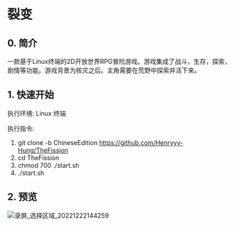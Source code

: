 # **裂变**

## **0. 简介**
  一款基于Linux终端的2D开放世界RPG冒险游戏。游戏集成了战斗，生存，探索，剧情等功能。游戏背景为核灾之后。主角需要在荒野中探索并活下来。

## **1. 快速开始**

  执行环境: Linux 终端
 
  执行指令: 
  1. git clone -b ChineseEdition https://github.com/Henryyy-Hung/TheFission
  2. cd TheFission
  3. chmod 700 ./start.sh
  4. ./start.sh
  
## **2. 预览**

![录屏_选择区域_20221222144259](https://user-images.githubusercontent.com/78750074/209074322-b79cc3cd-65db-40ca-8c70-4ff95e438636.gif)






